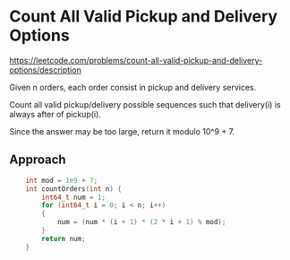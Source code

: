 # Count All Valid Pickup and Delivery Options

https://leetcode.com/problems/count-all-valid-pickup-and-delivery-options/description

Given n orders, each order consist in pickup and delivery services. 

Count all valid pickup/delivery possible sequences such that delivery(i) is always after of pickup(i). 

Since the answer may be too large, return it modulo 10^9 + 7.



## Approach

``` C++
    int mod = 1e9 + 7; 
    int countOrders(int n) {
        int64_t num = 1;
        for (int64_t i = 0; i < n; i++)
        {
            num = (num * (i + 1) * (2 * i + 1) % mod);
        }
        return num;
    }
```